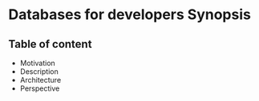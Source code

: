 # Databases for developers Synopsis

## Table of content
- Motivation
- Description
- Architecture
- Perspective